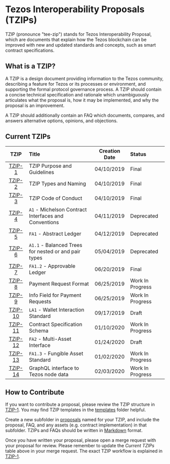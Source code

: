 # Tezos Interoperability Proposals (TZIPs)

TZIP (pronounce "tee-zip") stands for Tezos Interoperability Proposal, which are
documents that explain how the Tezos blockchain can be improved with new and
updated standards and concepts, such as smart contract specifications.

## What is a TZIP?

A TZIP is a design document providing information to the Tezos community,
describing a feature for Tezos or its processes or environment, and supporting
the formal protocol governance process. A TZIP should contain a concise
technical specification and rationale which unambiguously articulates what the
proposal is, how it may be implemented, and why the proposal is an improvement.

A TZIP should additionally contain an FAQ which documents, compares, and answers
alternative options, opinions, and objections.

## Current TZIPs

|    TZIP   | Title                                                | Creation Date | Status           |
| :-------: | :--------------------------------------------------- | :-----------: | :--------------- |
| [TZIP-1]  | TZIP Purpose and Guidelines                          |  04/10/2019   | Final            |
| [TZIP-2]  | TZIP Types and Naming                                |  04/10/2019   | Final            |
| [TZIP-3]  | TZIP Code of Conduct                                 |  04/10/2019   | Final            |
| [TZIP-4]  | `A1` - Michelson Contract Interfaces and Conventions |  04/11/2019   | Deprecated       |
| [TZIP-5]  | `FA1` - Abstract Ledger                              |  04/12/2019   | Deprecated       |
| [TZIP-6]  | `A1.1` - Balanced Trees for nested or and pair types |  05/04/2019   | Deprecated       |
| [TZIP-7]  | `FA1.2` - Approvable Ledger                          |  06/20/2019   | Final            |
| [TZIP-8]  | Payment Request Format                               |  06/25/2019   | Work In Progress |
| [TZIP-9]  | Info Field for Payment Requests                      |  06/25/2019   | Work In Progress |
| [TZIP-10] | `LA1` - Wallet Interaction Standard                  |  09/17/2019   | Draft            |
| [TZIP-11] | Contract Specification Schema                        |  01/10/2020   | Work In Progress |
| [TZIP-12] | `FA2` - Multi-Asset Interface                        |  01/24/2020   | Draft            |
| [TZIP-13] | `FA1.3` - Fungible Asset Standard                    |  01/02/2020   | Work In Progress |
| [TZIP-14] | GraphQL interface to Tezos node data                 |  02/03/2020   | Work In Progress |

## How to Contribute

If you want to contribute a proposal, please review the TZIP structure in
[TZIP-1]. You may find TZIP templates in the [templates](/templates) folder
helpful.

Create a new subfolder in [proposals](/proposals) named for your TZIP, and
include the proposal, FAQ, and any assets (e.g. contract implementation) in that
subfolder. TZIPs and FAQs should be written in
[Markdown](https://docs.gitlab.com/ee/user/markdown.html) format.

Once you have written your proposal, please open a merge request with your
proposal for review. Please remember to update the *Current TZIPs* table above
in your merge request. The exact TZIP workflow is explained in [TZIP-1].

[TZIP-1]: proposals/tzip-1/tzip-1.md
[TZIP-2]: proposals/tzip-2/tzip-2.md
[TZIP-3]: proposals/tzip-3/tzip-3.md
[TZIP-4]: proposals/tzip-4/tzip-4.md
[TZIP-5]: proposals/tzip-5/tzip-5.md
[TZIP-6]: proposals/tzip-6/tzip-6.md
[TZIP-7]: proposals/tzip-7/tzip-7.md
[TZIP-8]: proposals/tzip-8/tzip-8.md
[TZIP-9]: proposals/tzip-9/tzip-9.md
[TZIP-10]: proposals/tzip-10/tzip-10.md
[TZIP-11]: proposals/tzip-11/tzip-11.md
[TZIP-12]: proposals/tzip-12/tzip-12.md
[TZIP-13]: proposals/tzip-13/tzip-13.md
[TZIP-14]: proposals/tzip-14/tzip-14.md
